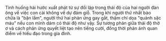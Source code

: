 Tình huống hài hước xuất phát từ sự đối lập trong thái độ của hai người đàn ông về việc con cái không về dự đám giỗ. Trong khi người thứ nhất bào chữa là "bận lắm", người thứ hai phản ứng gay gắt, thậm chí dọa "quánh sặc máu" nếu con mình dám có thái độ như vậy. Sự tương phản giữa thái độ thờ ơ và cách phản ứng quyết liệt tạo nên tiếng cười, đồng thời phản ánh quan điểm về hiếu đạo trong gia đình.
